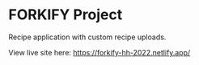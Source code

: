 # FORKIFY Project

Recipe application with custom recipe uploads.

View live site here: https://forkify-hh-2022.netlify.app/
